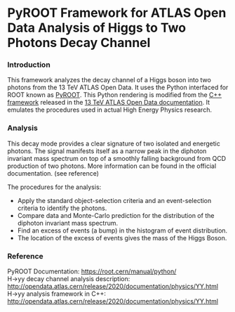 # PyROOT Framework for ATLAS Open Data Analysis of Higgs to Two Photons Decay Channel

### Introduction
This framework analyzes the decay channel of a Higgs boson into two photons from the 13 TeV ATLAS Open Data. It uses the Python interfaced for ROOT known as [PyROOT](https://root.cern/manual/python/). This Python rendering is modified from the [C++ framework](https://github.com/atlas-outreach-data-tools/atlas-outreach-cpp-framework-13tev) released in the [13 TeV ATLAS Open Data documentation](http://opendata.atlas.cern/release/2020/documentation/index.html). It emulates the procedures used in actual High Energy Physics research.

### Analysis
This decay mode provides a clear signature of two isolated and energetic photons. The signal manifests itself as a narrow peak in the diphoton invariant mass spectrum on top of a smoothly falling background from QCD production of two photons. More information can be found in the official documentation. (see reference)

The procedures for the analysis:
 - Apply the standard object-selection criteria and an event-selection criteria to identify the photons.
 - Compare data and Monte-Carlo prediction for the distribution of the diphoton invariant mass spectrum.
 - Find an excess of events (a bump) in the histogram of event distribution.
 - The location of the excess of events gives the mass of the Higgs Boson.
 
### Reference
 
PyROOT Documentation: https://root.cern/manual/python/    
H->yy decay channel analysis description: http://opendata.atlas.cern/release/2020/documentation/physics/YY.html       
H->yy analysis framework in C++: http://opendata.atlas.cern/release/2020/documentation/physics/YY.html
